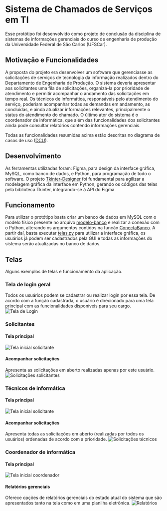 # Sistema de Chamados de Serviços em TI

Esse protótipo foi desenvolvido como projeto de conclusão da disciplina de sistemas de informações gerenciais do curso de engenharia de produção da Universidade Federal de São Carlos (UFSCar).

## Motivação e Funcionalidades

A proposta do projeto era desenvolver um software que gerenciasse as solicitações de serviços de 
tecnologia da informação realizados dentro do Departamento de Engenharia de Produção. O sistema deveria 
apresentar aos solicitantes uma fila de solicitações, organizá-la por prioridade de atendimento e permitir
acompanhar o andamento das solicitações em tempo real. Os técnicos de informática, responsáveis pelo atendimento do serviço,
poderiam acompanhar todas as demandas em andamento, as concluídas, e ainda atualizar informações relevantes, principalmente
o status do atendimento do chamado. O último ator do sistema é o coordenador de informática, que além das funcionalidades dos solicitantes
ainda pode consultar relatórios contendo informações gerenciais.

Todas as funcionalidades resumidas acima estão descritas no diagrama de casos de uso ([DCU](https://github.com/lucasgmalheiros/sistema-chamados-TI/blob/main/DCU.png)).

## Desenvolvimento

As ferramentas utilizadas foram: Figma, para design da interface gráfica, MySQL, como banco de dados, e Python, para programação
de todo o software. O projeto [Tkinter-Designer](https://github.com/ParthJadhav/Tkinter-Designer) 
foi fundamental para agilizar a modelagem gráfica da interface em Python, gerando os códigos das telas pela biblioteca Tkinter,
integrando-se à API do Figma.

## Funcionamento
Para utilizar o protótipo basta criar um banco de dados em MySQL com o modelo físico presente no arquivo [modelo-banco](modelo-banco.txt) e realizar a conexão com o Python, alterando os argumentos contidos na funcão [ConectaBanco](conecta_banco.py).
A partir daí, basta executar [telas.py](telas.py) para utilizar a interface gráfica, os usuários já podem ser cadastrados pela GUI 
e todas as informações do sistema serão atualizadas no banco de dados.

## Telas
Alguns exemplos de telas e funcionamento da aplicação.

### Tela de login geral
Todos os usuários podem se cadastrar ou realizar login por essa tela. De acordo com a função cadastrada, o usuário é direcionado para uma tela principal com as funcionalidades disponíveis para seu cargo.
![Tela de Login](img/login.png)


### Solicitantes
#### Tela principal
![Tela inicial solicitante](img/main-solicitante.png)

#### Acompanhar solicitações
Apresenta as solicitações em aberto realizadas apenas por este usuário.
![Solicitações solicitantes](img/solicitacoes-solicitante.png)

### Técnicos de informática
#### Tela principal
![Tela inicial solicitante](img/main-tecnico.png)

#### Acompanhar solicitações
Apresenta todas as solicitações em aberto (realizadas por todos os usuários) ordenadas de acordo com a prioridade. 
![Solicitações técnicos](img/solicitacoes-tecnico.png)

### Coordenador de informática
#### Tela principal
![Tela inicial coordenador](img/main-coordenador.png)

#### Relatórios gerenciais
Oferece opções de relatórios gerenciais do estado atual do sistema que são apresentados tanto na tela como em uma planilha eletrônica.
![Relatórios](img/relatorios.png)
